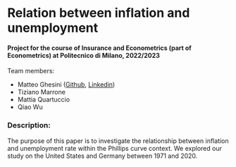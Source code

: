 <h1 align="left"> Relation between inflation and unemployment </h1>

<h4 align="left">Project for the course of Insurance and Econometrics (part of Econometrics) at Politecnico di Milano, 2022/2023</h4>

<p align="left"> Team members:
<ul>
  <li>Matteo Ghesini (<a href="https://github.com/MatteoGhesini/" target="_blank">Github</a>, <a href="https://www.linkedin.com/in/matteo-ghesini-223084210" target="_blank">Linkedin</a>)</li>
  <li>Tiziano Marrone </li>
  <li>Mattia Quartuccio </li>
  <li>Qiao Wu </li>
</ul>
</p>

<h3 align="left">Description:</h3>
<p align="left">The purpose of this paper is to investigate the relationship between inflation
and unemployment rate within the Phillips curve context. We explored our
study on the United States and Germany between 1971 and 2020. </p>
